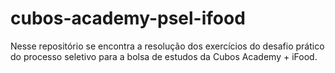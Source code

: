 # cubos-academy-psel-ifood
Nesse repositório se encontra a resolução dos exercícios do desafio prático do processo seletivo para a bolsa de estudos da Cubos Academy + iFood.

